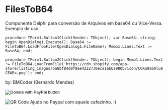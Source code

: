 # FilesToB64
Componente Delphi para conversão de Arquivos em base64 ou Vice-Versa.
Exemplo de uso:

`procedure TForm1.Button1Click(Sender: TObject);
var Base64: string;
begin
OpenDialog1.Execute();
Base64 := FileToB64.LoadFromFile(OpenDialog1.FileName);
Memo1.Lines.Text := Base64;
end;`

`procedure TForm1.Button2Click(Sender: TObject);
begin
Memo1.Lines.Text := FileToB64.LoadFromFile('https://cdn.shopify.com/app-store/listing_images/ba8bf84d0f9ae4222730eca1ab6a980b/icon/COKu9ab0lu8CEAE=.png');
end;`

by: BMCoder (Bernardo Mendes)
<form action="https://www.paypal.com/donate" method="post" target="_top">
<input type="hidden" name="business" value="S757G2682L5N4" />
<input type="hidden" name="no_recurring" value="0" />
<input type="hidden" name="item_name" value="ajude no cafezinho!" />
<input type="hidden" name="currency_code" value="BRL" />
<input type="image" src="https://www.paypalobjects.com/en_US/i/btn/btn_donateCC_LG.gif" border="0" name="submit" title="PayPal - The safer, easier way to pay online!" alt="Donate with PayPal button" />
<img alt="" border="0" src="https://www.paypal.com/en_BR/i/scr/pixel.gif" width="1" height="1" />
</form>

![QR Code](https://user-images.githubusercontent.com/16192098/166301752-3e02cf46-bcce-4a70-87cd-fd7c76c6e913.png)
Ajude no Paypal com aquele cafezinho. :)
